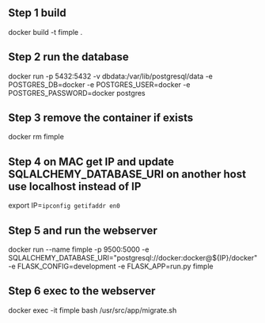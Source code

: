 ## Step 1 build 
docker build -t fimple .

## Step 2 run the database
docker run -p 5432:5432 -v dbdata:/var/lib/postgresql/data -e POSTGRES_DB=docker -e POSTGRES_USER=docker -e POSTGRES_PASSWORD=docker postgres

## Step 3 remove the container if exists
docker rm fimple 

## Step 4 on MAC get IP and update SQLALCHEMY_DATABASE_URI on another host use localhost instead of IP
export IP=`ipconfig getifaddr en0`

## Step 5 and run the webserver 
docker run --name fimple -p 9500:5000 -e SQLALCHEMY_DATABASE_URI="postgresql://docker:docker@${IP}/docker" -e FLASK_CONFIG=development -e FLASK_APP=run.py fimple 

## Step 6 exec to the webserver 
docker exec -it fimple bash /usr/src/app/migrate.sh